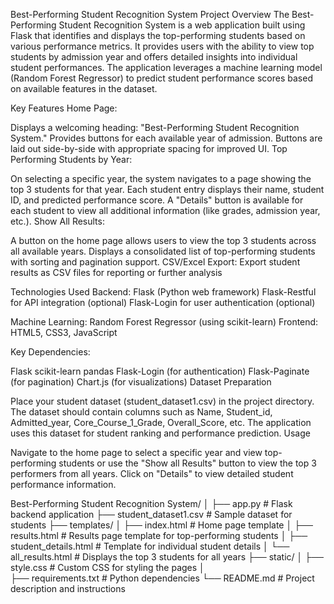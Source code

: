 Best-Performing Student Recognition System
Project Overview
The Best-Performing Student Recognition System is a web application built using Flask that identifies and displays the top-performing students based on various performance metrics. It provides users with the ability to view top students by admission year and offers detailed insights into individual student performances. The application leverages a machine learning model (Random Forest Regressor) to predict student performance scores based on available features in the dataset.

Key Features
Home Page:

Displays a welcoming heading: "Best-Performing Student Recognition System."
Provides buttons for each available year of admission.
Buttons are laid out side-by-side with appropriate spacing for improved UI.
Top Performing Students by Year:

On selecting a specific year, the system navigates to a page showing the top 3 students for that year.
Each student entry displays their name, student ID, and predicted performance score.
A "Details" button is available for each student to view all additional information (like grades, admission year, etc.).
Show All Results:

A button on the home page allows users to view the top 3 students across all available years.
Displays a consolidated list of top-performing students with sorting and pagination support.
CSV/Excel Export:
Export student results as CSV files for reporting or further analysis


Technologies Used
Backend:
Flask (Python web framework)
Flask-Restful for API integration (optional)
Flask-Login for user authentication (optional)

Machine Learning:
Random Forest Regressor (using scikit-learn)
Frontend:
HTML5, CSS3, JavaScript

Key Dependencies:

Flask
scikit-learn
pandas
Flask-Login (for authentication)
Flask-Paginate (for pagination)
Chart.js (for visualizations)
Dataset Preparation

Place your student dataset (student_dataset1.csv) in the project directory. The dataset should contain columns such as Name, Student_id, Admitted_year, Core_Course_1_Grade, Overall_Score, etc.
The application uses this dataset for student ranking and performance prediction.
Usage

Navigate to the home page to select a specific year and view top-performing students or use the "Show all Results" button to view the top 3 performers from all years.
Click on "Details" to view detailed student performance information.

Best-Performing Student Recognition System/
│
├── app.py                      # Flask backend application
├── student_dataset1.csv         # Sample dataset for students
├── templates/
│   ├── index.html               # Home page template
│   ├── results.html             # Results page template for top-performing students
│   ├── student_details.html     # Template for individual student details
│   └── all_results.html         # Displays the top 3 students for all years
├── static/
│   ├── style.css                # Custom CSS for styling the pages
│   
├── requirements.txt             # Python dependencies
└── README.md                    # Project description and instructions
